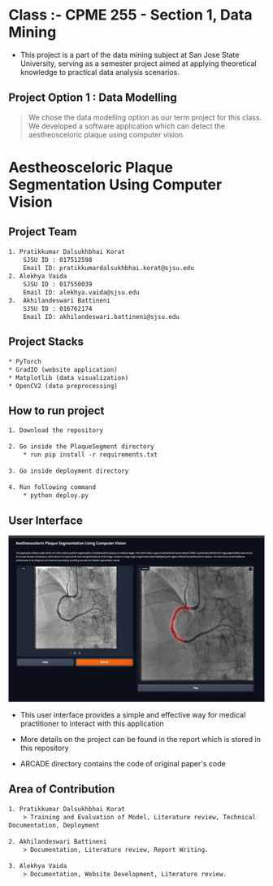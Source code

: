 # Class :- CPME 255 - Section 1, Data Mining
* This project is a part of the data mining subject at San Jose State University, serving as a semester project aimed at applying theoretical knowledge to practical data analysis scenarios.

## Project Option 1 : Data Modelling
>We chose the data modelling option as our term project for this class. We developed a software application which can detect the aestheosceloric plaque using computer vision


# Aestheosceloric Plaque Segmentation Using Computer Vision

## Project Team
    1. Pratikkumar Dalsukhbhai Korat
        SJSU ID : 017512598
        Email ID: pratikkumardalsukhbhai.korat@sjsu.edu
    2. Alekhya Vaida
        SJSU ID : 017550039 
        Email ID: alekhya.vaida@sjsu.edu
    3.  Akhilandeswari Battineni
        SJSU ID : 016762174
        Email ID: akhilandeswari.battineni@sjsu.edu

## Project Stacks
    * PyTorch
    * GradIO (website application)
    * Matplotlib (data visualization)
    * OpenCV2 (data preprocessing)

## How to run project
    
    1. Download the repository

    2. Go inside the PlaqueSegment directory
        * run pip install -r requirements.txt
    
    3. Go inside deployment directory

    4. Run following command
        * python deploy.py

## User Interface

![UI](images/finaldemo.png)

* This user interface provides a simple and effective way for medical practitioner to interact with this application

* More details on the project can be found in the report which is stored in this repository

* ARCADE directory contains the code of original paper's code
## Area of Contribution
    1. Pratikkumar Dalsukhbhai Korat
        > Training and Evaluation of Model, Literature review, Technical Documentation, Deployment

    2. Akhilandeswari Battineni
        > Documentation, Literature review, Report Writing.

    3. Alekhya Vaida
        > Documentation, Website Development, Literature review.
